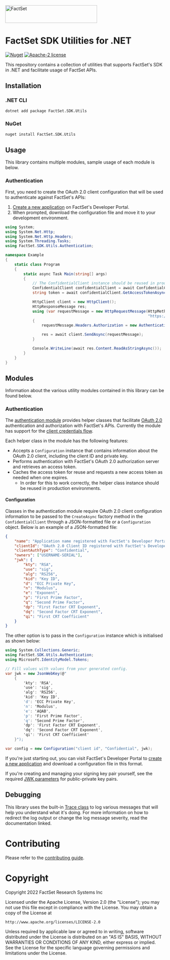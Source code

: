 <img alt="FactSet" src="https://www.factset.com/hubfs/Assets/images/factset-logo.svg" height="56" width="290">

# FactSet SDK Utilities for .NET

[![Nuget](https://img.shields.io/nuget/v/FactSet.SDK.Utils)](https://www.nuget.org/packages/FactSet.SDK.Utils)
[![Apache-2 license](https://img.shields.io/badge/license-Apache2-brightgreen.svg)](https://www.apache.org/licenses/LICENSE-2.0)

This repository contains a collection of utilities that supports FactSet's SDK in .NET and facilitate usage of FactSet APIs.

## Installation

### .NET CLI

```bash
dotnet add package FactSet.SDK.Utils
```

### NuGet

```bash
nuget install FactSet.SDK.Utils
```

## Usage

This library contains multiple modules, sample usage of each module is below.

### Authentication

First, you need to create the OAuth 2.0 client configuration that will be used to authenticate against FactSet's APIs:

1. [Create a new application](https://developer.factset.com/learn/authentication-oauth2#creating-an-application) on FactSet's Developer Portal.
2. When prompted, download the configuration file and move it to your development environment.

```csharp
using System;
using System.Net.Http;
using System.Net.Http.Headers;
using System.Threading.Tasks;
using FactSet.SDK.Utils.Authentication;

namespace Example
{
    static class Program
    {
        static async Task Main(string[] args)
        {
            // The ConfidentialClient instance should be reused in production environments.
            ConfidentialClient confidentialClient = await ConfidentialClient.CreateAsync("./path/to/config.json");
            string token = await confidentialClient.GetAccessTokenAsync();

            HttpClient client = new HttpClient();
            HttpResponseMessage res;
            using (var requestMessage = new HttpRequestMessage(HttpMethod.Get,
                                                               "https://api.factset.com/analytics/lookups/v3/currencies"))
            {
                requestMessage.Headers.Authorization = new AuthenticationHeaderValue("Bearer", token);

                res = await client.SendAsync(requestMessage);
            }

            Console.WriteLine(await res.Content.ReadAsStringAsync());
        }
    }
}
```

## Modules

Information about the various utility modules contained in this library can be found below.

### Authentication

The [authentication module](src/FactSet.SDK.Utils/Authentication) provides helper classes that facilitate [OAuth 2.0](https://developer.factset.com/learn/authentication-oauth2) authentication and authorization with FactSet's APIs. Currently the module has support for the [client credentials flow](https://github.com/factset/oauth2-guidelines#client-credentials-flow-1).

Each helper class in the module has the following features:

* Accepts a `Configuration` instance that contains information about the OAuth 2.0 client, including the client ID and private key.
* Performs authentication with FactSet's OAuth 2.0 authorization server and retrieves an access token.
* Caches the access token for reuse and requests a new access token as needed when one expires.
    * In order for this to work correctly, the helper class instance should be reused in production environments.

#### Configuration

Classes in the authentication module require OAuth 2.0 client configuration information to be passed to the `CreateAsync` factory method in the `ConfidentialClient` through a JSON-formatted file or a `Configuration` object. Below is an example of a JSON-formatted file:

```json
{
    "name": "Application name registered with FactSet's Developer Portal",
    "clientId": "OAuth 2.0 Client ID registered with FactSet's Developer Portal",
    "clientAuthType": "Confidential",
    "owners": ["USERNAME-SERIAL"],
    "jwk": {
        "kty": "RSA",
        "use": "sig",
        "alg": "RS256",
        "kid": "Key ID",
        "d": "ECC Private Key",
        "n": "Modulus",
        "e": "Exponent",
        "p": "First Prime Factor",
        "q": "Second Prime Factor",
        "dp": "First Factor CRT Exponent",
        "dq": "Second Factor CRT Exponent",
        "qi": "First CRT Coefficient"
    }
}
```

The other option is to pass in the `Configuration` instance which is initialised as shown below:

```csharp
using System.Collections.Generic;
using FactSet.SDK.Utils.Authentication;
using Microsoft.IdentityModel.Tokens;

// Fill values with values from your generated config.
var jwk = new JsonWebKey(@"
    {
        'kty': 'RSA',
        'use': 'sig',
        'alg': 'RS256',
        'kid': 'Key ID',
        'd': 'ECC Private Key',
        'n': 'Modulus',
        'e': 'AQAB',
        'p': 'First Prime Factor',
        'q': 'Second Prime Factor',
        'dp': 'First Factor CRT Exponent',
        'dq': 'Second Factor CRT Exponent',
        'qi': 'First CRT Coefficient'
    }");

var config = new Configuration("client id", "Confidential", jwk);
```

If you're just starting out, you can visit FactSet's Developer Portal to [create a new application](https://developer.factset.com/applications) and download a configuration file in this format.

If you're creating and managing your signing key pair yourself, see the required [JWK parameters](https://github.com/factset/oauth2-guidelines#jwk-parameters) for public-private key pairs.

## Debugging

This library uses the built-in [Trace class](https://docs.microsoft.com/en-us/dotnet/api/system.diagnostics.trace?view=net-5.0) to log various messages that will help you understand what it's doing. For more information on how to redirect the log output or change the log message severity, read the documentation linked.

# Contributing

Please refer to the [contributing guide](CONTRIBUTING.md).

# Copyright

Copyright 2022 FactSet Research Systems Inc

Licensed under the Apache License, Version 2.0 (the "License");
you may not use this file except in compliance with the License.
You may obtain a copy of the License at

    http://www.apache.org/licenses/LICENSE-2.0

Unless required by applicable law or agreed to in writing, software
distributed under the License is distributed on an "AS IS" BASIS,
WITHOUT WARRANTIES OR CONDITIONS OF ANY KIND, either express or implied.
See the License for the specific language governing permissions and
limitations under the License.
